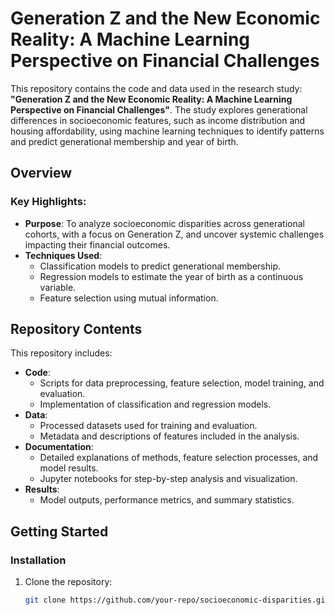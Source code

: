 # Generation Z and the New Economic Reality: A Machine Learning Perspective on Financial Challenges

This repository contains the code and data used in the research study: **"Generation Z and the New Economic Reality: A Machine Learning Perspective on Financial Challenges"**. The study explores generational differences in socioeconomic features, such as income distribution and housing affordability, using machine learning techniques to identify patterns and predict generational membership and year of birth.

## Overview

### Key Highlights:
- **Purpose**: To analyze socioeconomic disparities across generational cohorts, with a focus on Generation Z, and uncover systemic challenges impacting their financial outcomes.
- **Techniques Used**:
  - Classification models to predict generational membership.
  - Regression models to estimate the year of birth as a continuous variable.
  - Feature selection using mutual information.

## Repository Contents

This repository includes:
- **Code**:
  - Scripts for data preprocessing, feature selection, model training, and evaluation.
  - Implementation of classification and regression models.
- **Data**:
  - Processed datasets used for training and evaluation.
  - Metadata and descriptions of features included in the analysis.
- **Documentation**:
  - Detailed explanations of methods, feature selection processes, and model results.
  - Jupyter notebooks for step-by-step analysis and visualization.
- **Results**:
  - Model outputs, performance metrics, and summary statistics.

## Getting Started

### Installation
1. Clone the repository:
   ```bash
   git clone https://github.com/your-repo/socioeconomic-disparities.git
